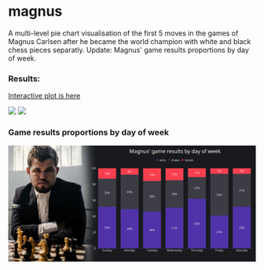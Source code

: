 # magnus
A multi-level pie chart visualisation of the first 5 moves in the games of Magnus Carlsen after he became the world champion with white and black chess pieces separatly. 
Update: Magnus' game results proportions by day of week.

### Results:
[Interactive plot is here](https://chart-studio.plotly.com/~Musatov/1.embed)

<img src="White.jpeg"/>

<img src="Black.jpeg"/>

### Game results proportions by day of week
<img src="Days.jpeg"/>

